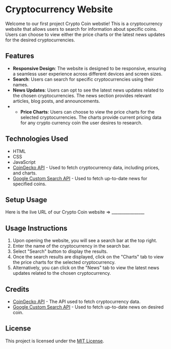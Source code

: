 # Cryptocurrency Website

Welcome to our first project Crypto Coin webstie! This is a cryptocurrency website that allows users to search for information about specific coins. Users can choose to view either the price charts or the latest news updates for the desired cryptocurrencies.

## Features

- **Responsive Design**: The website is designed to be responsive, ensuring a seamless user experience across different devices and screen sizes.
- **Search**: Users can search for specific cryptocurrencies using their names.
- **News Updates**: Users can opt to see the latest news updates related to the chosen cryptocurrencies. The news section provides relevant articles, blog posts, and announcements.
- - **Price Charts**: Users can choose to view the price charts for the selected cryptocurrencies. The charts provide current pricing data for any crypto currency coin the user desires to research.

## Technologies Used

- HTML
- CSS
- JavaScript
- [CoinGecko API](https://www.coingecko.com/api/documentation) - Used to fetch cryptocurrency data, including prices, and charts.
- [Google Custom Search API](https://console.cloud.google.com/apis/api/documentation) - Used to fetch up-to-date news for specified coins.

## Setup Usage
Here is the live URL of our Crypto Coin website => ________________

## Usage Instructions

1. Upon opening the website, you will see a search bar at the top right.
2. Enter the name of the cryptocurrency in the search bar.
3. Select "Search" button to display the results.
4. Once the search results are displayed, click on the "Charts" tab to view the price charts for the selected cryptocurrency.
5. Alternatively, you can click on the "News" tab to view the latest news updates related to the chosen cryptocurrency.

## Credits

- [CoinGecko API](https://www.coingecko.com/api/documentation) - The API used to fetch cryptocurrency data.
- [Google Custom Search API](https://console.cloud.google.com/apis/api/documentation) - Used to fetch up-to-date news on desired coin.

## License

This project is licensed under the [MIT License](LICENSE).
